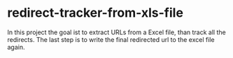 # redirect-tracker-from-xls-file

In this project the goal ist to extract URLs from a Excel file, than track all the redirects.
The last step is to write the final redirected url to the excel file again.
